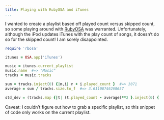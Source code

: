 ```yaml
---
title: Playing with RubyOSA and iTunes
...
```


I wanted to create a playlist based off played count versus skipped count, so some playing around with [RubyOSA](http://rubyosa.rubyforge.org/) was warranted. Unfortunately, although the iPod updates iTunes with the play count of songs, it doesn’t do so for the skipped count! I am sorely disappointed.

``` ruby
require 'rbosa'

itunes = OSA.app('iTunes')

music = itunes.current_playlist
music.name  #=> "Music"
tracks = music.tracks

sum = tracks.inject(0) {|n,i| n + i.played_count }  #=> 3871
average = sum / tracks.size.to_f  #=> 3.61100746268657

std_dev = (tracks.map {|t| (t.played_count - average)**2 }.inject(0) {|n,i| n + i } / tracks.size.to_f)**0.5  #=> 5.63593796507849
```

Caveat: I couldn’t figure out how to grab a specific playlist, so this snippet of code only works on the current playlist.
